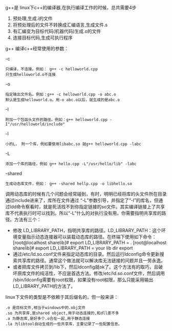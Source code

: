 
g++是 linux下c++的编译器,在执行编译工作的时候，总共需要4步

1. 预处理,生成.i的文件
2. 将预处理后的文件不转换成汇编语言,生成文件.s
3. 有汇编变为目标代码(机器代码)生成.o的文件
4. 连接目标代码,生成可执行程序

g++ 编译c++经常使用的参数：

-c
```
只编译，不连接。例如： g++ -c helloworld.cpp
只生成helloworld.o不连接
```
-o
```
指定输出文件名。例如：g++ -c helloworld.cpp -o abc.o
默认是生成helloworld.o，用-o abc.o以后，就生成的是abc.o
```
-I
```
附加一个包函头文件的路径。例如：g++ helloworld.cpp -I"/usr/helloworld/include"
```
-l
```
小的L， 附一个库，例如要使用libabc.so 就g++ helloworld.cpp -labc
```
-L
```
添加一个库的路径，例如 g++ hello.cpp -L"/usr/hello/lib" -labc
```
-shared
```
生成动态库文件，例如： g++ -shared hellp.cpp -o libhello.so
```

调用动态库的时候有几个问题会经常碰到，有时，明明已经将库的头文件所在目录通过include进来了，库所在文件通过 “-L”参数引导，并指定了“-l”的库名，但通过ldd命令察看时，就是死活找不到你指定链接的so文件。其实编译链接上了共享库不代表执行时可以找到。所以“-L”什么的对执行没有用，你需要指明共享库的路径。方法有三个：
+ 修改 LD_LIBRARY_PATH，指明共享库的路径。LD_LIBRARY_PATH：这个环境变量指示动态连接器可以装载动态库的路径。在终端下使用如下命令：
[root@localhost sharelib]# export LD_LIBRARY_PATH = .
[root@localhost sharelib]# export LD_LIBRARY_PATH = your lib dir export
+ 通过/etc/ld.so.conf文件来指定动态库的目录。然后运行ldconfig命令更新搜索共享库的路径。通常这个做法就可以解决库无法链接的问题并且一劳永逸。
+ 或者把库文件拷贝到/lib下，然后ldconfig就ok了。这个方法有的取巧，且破坏原库文件的纯洁性，不应是首选方法。修改/etc/ld.so.conf文件，然后调用 /sbin/ldconfig需要有root权限，如果没有root权限，那么只能采用输出LD_LIBRARY_PATH的方法了。

linux下文件的类型是不依赖于其后缀名的，但一般来讲：

    .o 是目标文件,相当于windows中的.obj文件
    .so 为共享库,是shared object,用于动态连接的,和dll差不多
    .a 为静态库,是好多个.o合在一起,用于静态连接
    .la 为libtool自动生成的一些共享库，主要记录了一些配置信息。